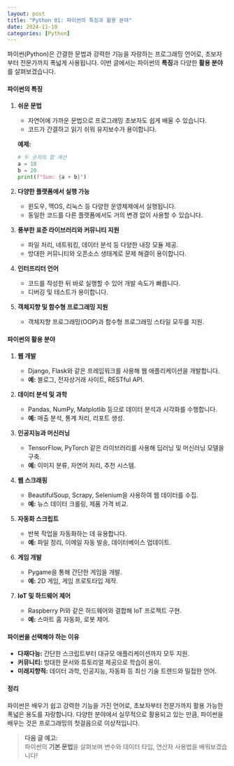 ```yaml
---
layout: post
title: "Python 01: 파이썬의 특징과 활용 분야"
date: 2024-11-19
categories: [Python] 
---
```


파이썬(Python)은 간결한 문법과 강력한 기능을 자랑하는 프로그래밍 언어로, 초보자부터 전문가까지 폭넓게 사용됩니다. 이번 글에서는 파이썬의 **특징**과 다양한 **활용 분야**를 살펴보겠습니다.


#### 파이썬의 특징

1. **쉬운 문법**  
   - 자연어에 가까운 문법으로 프로그래밍 초보자도 쉽게 배울 수 있습니다.
   - 코드가 간결하고 읽기 쉬워 유지보수가 용이합니다.  

   **예제:**  
   ```python
   # 두 숫자의 합 계산
   a = 10
   b = 20
   print(f"Sum: {a + b}")
   ```

2. **다양한 플랫폼에서 실행 가능**  
   - 윈도우, 맥OS, 리눅스 등 다양한 운영체제에서 실행됩니다.
   - 동일한 코드를 다른 플랫폼에서도 거의 변경 없이 사용할 수 있습니다.

3. **풍부한 표준 라이브러리와 커뮤니티 지원**  
   - 파일 처리, 네트워킹, 데이터 분석 등 다양한 내장 모듈 제공.
   - 방대한 커뮤니티와 오픈소스 생태계로 문제 해결이 용이합니다.

4. **인터프리터 언어**  
   - 코드를 작성한 뒤 바로 실행할 수 있어 개발 속도가 빠릅니다.
   - 디버깅 및 테스트가 용이합니다.

5. **객체지향 및 함수형 프로그래밍 지원**  
   - 객체지향 프로그래밍(OOP)과 함수형 프로그래밍 스타일 모두를 지원.


#### 파이썬의 활용 분야

1. **웹 개발**  
   - Django, Flask와 같은 프레임워크를 사용해 웹 애플리케이션을 개발합니다.
   - **예:** 블로그, 전자상거래 사이트, RESTful API.

2. **데이터 분석 및 과학**  
   - Pandas, NumPy, Matplotlib 등으로 데이터 분석과 시각화를 수행합니다.
   - **예:** 매출 분석, 통계 처리, 리포트 생성.

3. **인공지능과 머신러닝**  
   - TensorFlow, PyTorch 같은 라이브러리를 사용해 딥러닝 및 머신러닝 모델을 구축.
   - **예:** 이미지 분류, 자연어 처리, 추천 시스템.

4. **웹 스크래핑**  
   - BeautifulSoup, Scrapy, Selenium을 사용하여 웹 데이터를 수집.
   - **예:** 뉴스 데이터 크롤링, 제품 가격 비교.

5. **자동화 스크립트**  
   - 반복 작업을 자동화하는 데 유용합니다.
   - **예:** 파일 정리, 이메일 자동 발송, 데이터베이스 업데이트.

6. **게임 개발**  
   - Pygame을 통해 간단한 게임을 개발.
   - **예:** 2D 게임, 게임 프로토타입 제작.

7. **IoT 및 하드웨어 제어**  
   - Raspberry Pi와 같은 하드웨어와 결합해 IoT 프로젝트 구현.
   - **예:** 스마트 홈 자동화, 로봇 제어.


#### 파이썬을 선택해야 하는 이유

- **다재다능:** 간단한 스크립트부터 대규모 애플리케이션까지 모두 지원.  
- **커뮤니티:** 방대한 문서와 튜토리얼 제공으로 학습이 용이.  
- **미래지향적:** 데이터 과학, 인공지능, 자동화 등 최신 기술 트렌드와 밀접한 언어.  


#### 정리

파이썬은 배우기 쉽고 강력한 기능을 가진 언어로, 초보자부터 전문가까지 활용 가능한 폭넓은 용도를 자랑합니다. 다양한 분야에서 실무적으로 활용되고 있는 만큼, 파이썬을 배우는 것은 프로그래밍의 첫걸음으로 이상적입니다.

> **다음 글 예고:**  
> 파이썬의 **기본 문법**을 살펴보며 변수와 데이터 타입, 연산자 사용법을 배워보겠습니다!

